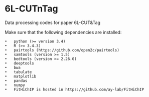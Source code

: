 # 6L-CUTnTag

Data processing codes for paper 6L-CUT&Tag

Make sure that the following dependencies are installed:

	•	python (>= version 3.4)
	•	R (>= 3.4.3)
	•	pairtools (https://github.com/open2c/pairtools)
	•	samtools (version >= 1.5) 
	•	bedtools (version >= 2.26.0) 
	•	deeptools
	•	bwa
	•	tabulate
	•	matplotlib
	•	pandas
	•	numpy
 	•	FitHiChIP is hosted in https://github.com/ay-lab/FitHiChIP

  

